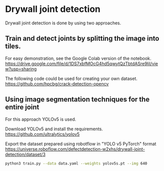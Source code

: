 # Drywall joint detection

Drywall joint detection is done by using two approaches. 

## Train and detect joints by splitting the image into tiles.
For easy demonstration, see the Google Colab version of the notebook.
https://drive.google.com/file/d/1DS7xbfMOcG4hd5qwytQzTbtdASre9lil/view?usp=sharing

The following code could be used for creating your own dataset.
https://github.com/hpcbg/crack-detection-opencv

## Using image segmentation techniques for the entire joint
For this approach YOLOv5 is used.

Download YOLOv5 and install the requirements.
https://github.com/ultralytics/yolov5

Export the dataset prepared using robotflow in "YOLO v5 PyTorch" format
https://universe.roboflow.com/defectdetection-w2xhs/drywall-joint-detection/dataset/3

```bash
python3 train.py --data data.yaml --weights yolov5s.pt --img 640
```